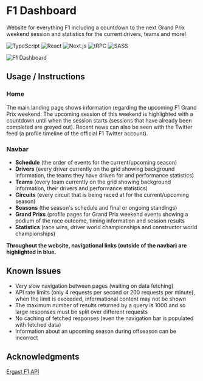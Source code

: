 # F1 Dashboard
Website for everything F1 including a countdown to the next Grand Prix weekend session and statistics for the current drivers, teams and more!

![TypeScript](https://img.shields.io/badge/typescript-%23007ACC.svg?style=for-the-badge&logo=typescript&logoColor=white)
![React](https://img.shields.io/badge/react-%2320232a.svg?style=for-the-badge&logo=react&logoColor=%2361DAFB)
![Next.js](https://img.shields.io/badge/Next.js-black?style=for-the-badge&logo=next.js&logoColor=white)
![tRPC](https://img.shields.io/badge/tRPC-%23007ACC.svg?style=for-the-badge)
![SASS](https://img.shields.io/badge/SASS-hotpink.svg?style=for-the-badge&logo=SASS&logoColor=white)

![F1 Dashboard](https://raw.githubusercontent.com/DanielPitfield/danielpitfield.github.io/main/public/Images/Projects/f1Dashboard.png)

## Usage / Instructions
### Home
The main landing page shows information regarding the upcoming F1 Grand Prix weekend. The upcoming session of this weekend is highlighted with a countdown until when the session starts (sessions that have already been completed are greyed out). Recent news can also be seen with the Twitter feed (a profile timeline of the official F1 Twitter account).

### Navbar
* **Schedule** (the order of events for the current/upcoming season)
* **Drivers** (every driver currently on the grid showing background information, the teams they have driven for and performance statistics)
* **Teams** (every team currently on the grid showing background information, their drivers and performance statistics)
* **Circuits** (every circuit that is being raced at for the current/upcoming season)
* **Seasons** (the season's schedule and final or ongoing standings)
* **Grand Prixs** (profile pages for Grand Prix weekend events showing a podium of the race outcome, timing information and session results
* **Statistics** (race wins, driver world championships and constructor world championships)

**Throughout the website, navigational links (outside of the navbar) are highlighted in blue.**

## Known Issues
* Very slow navigation between pages (waiting on data fetching)
* API rate limits (only 4 requests per second or 200 requests per minute), when the limit is exceeded, informational content may not be shown
* The maximum number of results returned by a query is 1000 and so large responses must be split over different requests
* No caching of fetched responses (even the navigation bar is populated with fetched data)
* Information about an upcoming season during offseason can be incorrect

## Acknowledgments
[Ergast F1 API](http://ergast.com/mrd/)
